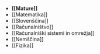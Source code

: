 - **[[Mature]]**
- [[Matematika]]
- [[Slovenščina]]
- [[Računalništvo]]
- [[Računalniški sistemi in omrežja]]
- [[Nemščina]]
- [[Fizika]]
